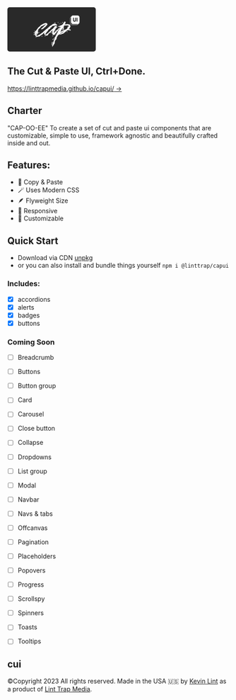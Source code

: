 <img src="docs/images/capui.png" width="200" style="border-radius:5px;">

## The Cut & Paste UI, Ctrl+Done.

[https://linttrapmedia.github.io/capui/ →](https://linttrapmedia.github.io/capui/)

## Charter

"CAP-OO-EE" To create a set of cut and paste ui components that are customizable, simple to use, framework agnostic and beautifully crafted inside and out.

## Features:

- 🧈 Copy & Paste
- 🪄 Uses Modern CSS
- 🪶 Flyweight Size
- 🦋 Responsive
- 💅 Customizable

## Quick Start

- Download via CDN [unpkg](https://unpkg.com/@linttrap/capui@latest/dist/capui.zip)
- or you can also install and bundle things yourself `npm i @linttrap/capui`

### Includes:
- [x] accordions
- [x] alerts
- [x] badges
- [x] buttons

### Coming Soon
- [ ] Breadcrumb
- [ ] Buttons
- [ ] Button group
- [ ] Card
- [ ] Carousel
- [ ] Close button
- [ ] Collapse
- [ ] Dropdowns
- [ ] List group
- [ ] Modal
- [ ] Navbar
- [ ] Navs & tabs
- [ ] Offcanvas
- [ ] Pagination
- [ ] Placeholders
- [ ] Popovers
- [ ] Progress
- [ ] Scrollspy
- [ ] Spinners
- [ ] Toasts
- [ ] Tooltips


## cui

©Copyright 2023 All rights reserved. Made in the USA 🇺🇸 by [Kevin Lint](http://kevinlint.com) as a product of [Lint Trap Media](http://linttrap.media).
